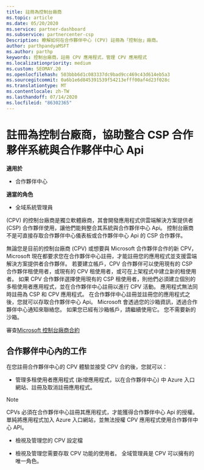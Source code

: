 ```yaml
---
title: 註冊為控制台廠商
ms.topic: article
ms.date: 05/20/2020
ms.service: partner-dashboard
ms.subservice: partnercenter-csp
Description: 瞭解如何在合作夥伴中心 (CPV) 註冊為「控制台」廠商。
author: parthpandyaMSFT
ms.author: parthp
keywords: 控制台廠商，註冊 CPV 應用程式，管理 CPV 應用程式
ms.localizationpriority: medium
ms.custom: SEOMAY.20
ms.openlocfilehash: 503bbb6d1c083337dc9bad9cc469c43d614eb5a3
ms.sourcegitcommit: 0a6b1e6d845391539f54213efff00af4d23f028c
ms.translationtype: MT
ms.contentlocale: zh-TW
ms.lasthandoff: 07/14/2020
ms.locfileid: "86302365"
---
```

# <a name="enroll-as-a-control-panel-vendor-to-help-integrate-csp-partner-systems-with-partner-center-apis"></a>註冊為控制台廠商，協助整合 CSP 合作夥伴系統與合作夥伴中心 Api

**適用於**

- 合作夥伴中心

**適當的角色**

- 全域系統管理員

 (CPV) 的控制台廠商是獨立軟體廠商，其會開發應用程式供雲端解決方案提供者 (CSP) 合作夥伴使用，讓他們能夠整合其系統與合作夥伴中心 Api。 控制台廠商不是可直接存取合作夥伴中心儀表板或合作夥伴中心 Api 的 CSP 合作夥伴。

無論您是目前的控制台廠商 (CPV) 或想要與 Microsoft 合作夥伴合作的新 CPV，Microsoft 現在都要求您在合作夥伴中心註冊，才能註冊您的應用程式並支援雲端解決方案提供者合作夥伴。 若要建立帳戶，CPV 合作夥伴可以使用現有的 CSP 合作夥伴租使用者，或現有的 CPV 租使用者，或可在上架程式中建立新的租使用者。 如果 CPV 合作夥伴選擇使用現有的 CSP 租使用者，則他們必須建立個別的多租使用者應用程式，並在合作夥伴中心註冊以進行 CPV 活動。 應用程式無法同時註冊為 CSP 和 CPV 應用程式。 在合作夥伴中心註冊並註冊您的應用程式之後，您就可以存取合作夥伴中心 Api。  Microsoft 會透過您的沙箱資訊，透過合作夥伴中心通知來聯絡您。 如果您已經有沙箱帳戶，請繼續使用它。 您不需要新的沙箱。

審查[Microsoft 控制台廠商合約](https://go.microsoft.com/fwlink/?linkid=2055198)


## <a name="working-in-partner-center"></a>合作夥伴中心內的工作
在您註冊合作夥伴中心的 CPV 體驗並接受 CPV 合約後，您就可以：

- 管理多租使用者應用程式 (新增應用程式，以在合作夥伴中心) 中 Azure 入口網站、註冊及取消註冊應用程式。

>[!Note] 
>CPVs 必須在合作夥伴中心註冊其應用程式，才能獲得合作夥伴中心 Api 的授權。 單純將應用程式加入 Azure 入口網站，並無法授權 CPV 應用程式使用合作夥伴中心 API。 

- 檢視及管理您的 CPV 設定檔 

- 檢視及管理您需要存取 CPV 功能的使用者。 全域管理員是 CPV 可以擁有的唯一角色。


